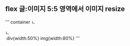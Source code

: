 ## flex 글:이미지 5:5 영역에서 이미지 resize  
'''
container
 ㄴ <div> <span>
 ㄴ <div> <img>
div{width:50%}
img{width:80%}
'''

